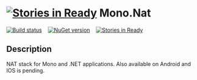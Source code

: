 [![Stories in Ready](https://badge.waffle.io/nterry/mono.nat.png?label=ready&title=Ready)](https://waffle.io/nterry/mono.nat)
Mono.Nat
========

[![Build status](https://ci.appveyor.com/api/projects/status/ji0fbdgaxpa7bvc0)](https://ci.appveyor.com/project/nterry/mono-nat)&nbsp;&nbsp;&nbsp;&nbsp;[![NuGet version](https://badge.fury.io/nu/Mono.Nat.png)](http://badge.fury.io/nu/Mono.Nat)&nbsp;&nbsp;&nbsp;&nbsp;[![Stories in Ready](https://badge.waffle.io/nterry/mono.nat.png?label=ready&title=Ready)](https://waffle.io/nterry/mono.nat)


Description
-----------
NAT stack for Mono and .NET applications. Also available on Android and IOS is pending.


